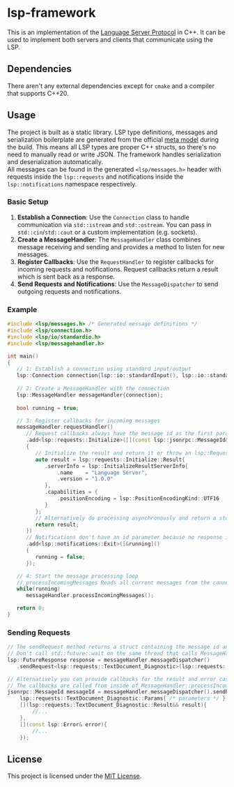 # lsp-framework

This is an implementation of the [Language Server Protocol](https://microsoft.github.io/language-server-protocol/specifications/lsp/3.17/specification/) in C++. It can be used to implement both servers and clients that communicate using the LSP.

## Dependencies

There aren't any external dependencies except for `cmake` and a compiler that supports C++20.



## Usage

The project is built as a static library. LSP type definitions, messages and serialization boilerplate are generated from the official [meta model](https://github.com/microsoft/language-server-protocol/blob/gh-pages/_specifications/lsp/3.17/metaModel/metaModel.json) during the build. This means all LSP types are proper C++ structs, so there's no need to manually read or write JSON. The framework handles serialization and deserialization automatically.  
All messages can be found in the generated `<lsp/messages.h>` header with requests inside the `lsp::requests` and notifications inside the `lsp::notifications` namespace respectively.

### Basic Setup

1. **Establish a Connection**: Use the `Connection` class to handle communication via `std::istream` and `std::ostream`. You can pass in `std::cin`/`std::cout` or a custom implementation (e.g. sockets).
2. **Create a MessageHandler**: The `MessageHandler` class combines message receiving and sending and provides a method to listen for new messages.
3. **Register Callbacks**: Use the `RequestHandler` to register callbacks for incoming requests and notifications. Request callbacks return a result which is sent back as a response.
4. **Send Requests and Notifications**: Use the `MessageDispatcher` to send outgoing requests and notifications.

### Example

```cpp
#include <lsp/messages.h> /* Generated message definitions */
#include <lsp/connection.h>
#include <lsp/io/standardio.h>
#include <lsp/messagehandler.h>

int main()
{
   // 1: Establish a connection using standard input/output
   lsp::Connection connection{lsp::io::standardInput(), lsp::io::standardOutput()};
   
   // 2: Create a MessageHandler with the connection
   lsp::MessageHandler messageHandler{connection};
   
   bool running = true;

   // 3: Register callbacks for incoming messages
   messageHandler.requestHandler()
      // Request callbacks always have the message id as the first parameter followed by the params if there are any.
      .add<lsp::requests::Initialize>([](const lsp::jsonrpc::MessageId& id, lsp::requests::Initialize::Params&& params)
      {
         // Initialize the result and return it or throw an lsp::RequestError if there was a problem
         auto result = lsp::requests::Initialize::Result{
            .serverInfo = lsp::InitializeResultServerInfo{
                .name    = "Language Server",
                .version = "1.0.0"
            },
            .capabilities = {
                .positionEncoding = lsp::PositionEncodingKind::UTF16
            }
         };
         // Alternatively do processing asynchronously and return a std::future here
         return result;
      })
      // Notifications don't have an id parameter because no response is sent back for them.
      .add<lsp::notifications::Exit>([&running]()
      {
         running = false;
      });

   // 4: Start the message processing loop
   // processIncomingMessages Reads all current messages from the connection and if there are none waits until one becomes available
   while(running)
      messageHandler.processIncomingMessages();

   return 0;
}
```

### Sending Requests

```cpp
// The sendRequest method returns a struct containing the message id and a std::future for the result type of the message.
// Don't call std::future::wait on the same thread that calls MessageHandler::processIncomingMessages since it would block.
lsp::FutureResponse response = messageHandler.messageDispatcher()
   .sendRequest<lsp::requests::TextDocument_Diagnostic>(lsp::requests::TextDocument_Diagnostic::Params{ /* parameters */ });

// Alternatively you can provide callbacks for the result and error cases instead of using a future
// The callbacks are called from inside of MessageHandler::processIncomingMessages. Uncaught exceptions will abort the connection.
jsonrpc::MessageId messageId = messageHandler.messageDispatcher().sendRequest<lsp::requests::TextDocument_Diagnostic>(
	lsp::requests::TextDocument_Diagnostic::Params{ /* parameters */ },
	[](lsp::requests::TextDocument_Diagnostic::Result&& result){
		//...
	},
	[](const lsp::Error& error){
		//...
	});
```

## License

This project is licensed under the [MIT License](LICENSE).
